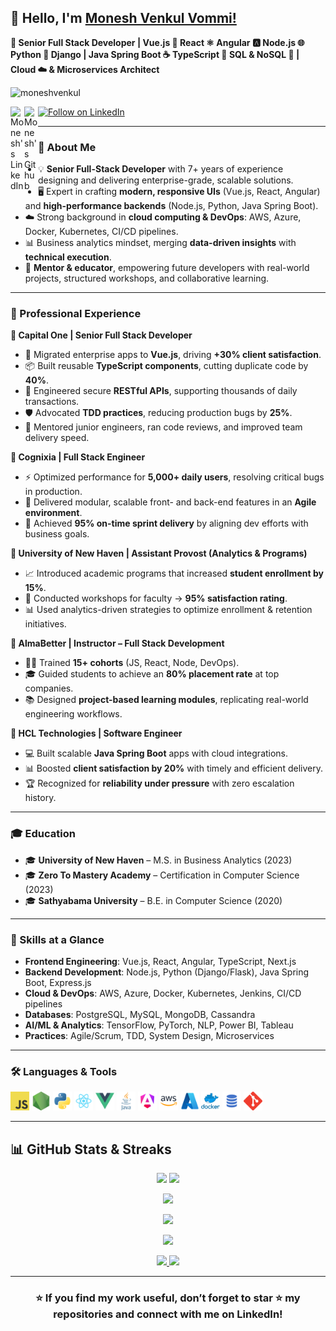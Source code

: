 ## 👋 Hello, I'm [Monesh Venkul Vommi!](https://moneshvenkul.github.io/)  
**🚀 Senior Full Stack Developer | Vue.js 🎨 React ⚛️ Angular 🅰️ Node.js 🌐 Python 🐍 Django | Java Spring Boot ☕ TypeScript 📜 SQL & NoSQL 💾 | Cloud ☁️ & Microservices Architect**

<p align="left"> 
  <img src="https://komarev.com/ghpvc/?username=moneshvenkul&base=100000&label=Profile%20Views&color=brightgreen&style=for-the-badge" alt="moneshvenkul" /> 
</p>

<a href="https://www.linkedin.com/in/monesh-venkul-vommi-8a80b6174/">
  <img align="left" alt="Monesh's LinkedIn" width="22px" src="https://cdn.jsdelivr.net/npm/simple-icons@v3/icons/linkedin.svg" />
</a>
<a href="https://github.com/moneshvenkul">
  <img align="left" alt="Monesh's Github" width="22px" src="https://cdn.jsdelivr.net/npm/simple-icons@v3/icons/github.svg" />
</a>

[![Follow on LinkedIn](https://img.shields.io/badge/Follow%20on%20LinkedIn-%230A66C2.svg?style=for-the-badge&logo=LinkedIn&logoColor=white)](https://www.linkedin.com/comm/mynetwork/discovery-see-all?usecase=PEOPLE_FOLLOWS&followMember=monesh-venkul-vommi-8a80b6174)

---

### 🌟 About Me

- 💡 **Senior Full-Stack Developer** with 7+ years of experience designing and delivering enterprise-grade, scalable solutions.  
- 🖥️ Expert in crafting **modern, responsive UIs** (Vue.js, React, Angular) and **high-performance backends** (Node.js, Python, Java Spring Boot).  
- ☁️ Strong background in **cloud computing & DevOps**: AWS, Azure, Docker, Kubernetes, CI/CD pipelines.  
- 📊 Business analytics mindset, merging **data-driven insights** with **technical execution**.  
- 🤝 **Mentor & educator**, empowering future developers with real-world projects, structured workshops, and collaborative learning.  

---

### 💼 Professional Experience

**🔹 Capital One | Senior Full Stack Developer**  
- 🚀 Migrated enterprise apps to **Vue.js**, driving **+30% client satisfaction**.  
- 📦 Built reusable **TypeScript components**, cutting duplicate code by **40%**.  
- 🔗 Engineered secure **RESTful APIs**, supporting thousands of daily transactions.  
- 🛡️ Advocated **TDD practices**, reducing production bugs by **25%**.  
- 🤝 Mentored junior engineers, ran code reviews, and improved team delivery speed.  

**🔹 Cognixia | Full Stack Engineer**  
- ⚡ Optimized performance for **5,000+ daily users**, resolving critical bugs in production.  
- 🧩 Delivered modular, scalable front- and back-end features in an **Agile environment**.  
- 🎯 Achieved **95% on-time sprint delivery** by aligning dev efforts with business goals.  

**🔹 University of New Haven | Assistant Provost (Analytics & Programs)**  
- 📈 Introduced academic programs that increased **student enrollment by 15%**.  
- 🏅 Conducted workshops for faculty → **95% satisfaction rating**.  
- 📊 Used analytics-driven strategies to optimize enrollment & retention initiatives.  

**🔹 AlmaBetter | Instructor – Full Stack Development**  
- 👨‍🏫 Trained **15+ cohorts** (JS, React, Node, DevOps).  
- 🎓 Guided students to achieve an **80% placement rate** at top companies.  
- 📚 Designed **project-based learning modules**, replicating real-world engineering workflows.  

**🔹 HCL Technologies | Software Engineer**  
- 💻 Built scalable **Java Spring Boot** apps with cloud integrations.  
- 📊 Boosted **client satisfaction by 20%** with timely and efficient delivery.  
- 🏆 Recognized for **reliability under pressure** with zero escalation history.  

---

### 🎓 Education

- 🎓 **University of New Haven** – M.S. in Business Analytics (2023)  
- 🎓 **Zero To Mastery Academy** – Certification in Computer Science (2023)  
- 🎓 **Sathyabama University** – B.E. in Computer Science (2020)  

---

### 🌟 Skills at a Glance

- **Frontend Engineering**: Vue.js, React, Angular, TypeScript, Next.js  
- **Backend Development**: Node.js, Python (Django/Flask), Java Spring Boot, Express.js  
- **Cloud & DevOps**: AWS, Azure, Docker, Kubernetes, Jenkins, CI/CD pipelines  
- **Databases**: PostgreSQL, MySQL, MongoDB, Cassandra  
- **AI/ML & Analytics**: TensorFlow, PyTorch, NLP, Power BI, Tableau  
- **Practices**: Agile/Scrum, TDD, System Design, Microservices  

---

### 🛠️ Languages & Tools

<p align="left">
  <img height="30" src="https://raw.githubusercontent.com/github/explore/main/topics/javascript/javascript.png">
  <img height="30" src="https://raw.githubusercontent.com/github/explore/main/topics/nodejs/nodejs.png">
  <img height="30" src="https://raw.githubusercontent.com/github/explore/main/topics/python/python.png">
  <img height="30" src="https://raw.githubusercontent.com/github/explore/main/topics/react/react.png">
  <img height="30" src="https://raw.githubusercontent.com/github/explore/main/topics/vue/vue.png">
  <img height="30" src="https://raw.githubusercontent.com/github/explore/main/topics/java/java.png">
  <img height="30" src="https://raw.githubusercontent.com/github/explore/main/topics/angular/angular.png">
  <img height="30" src="https://raw.githubusercontent.com/github/explore/main/topics/aws/aws.png">
  <img height="30" src="https://raw.githubusercontent.com/github/explore/main/topics/azure/azure.png">
  <img height="30" src="https://raw.githubusercontent.com/github/explore/main/topics/docker/docker.png">
  <img height="30" src="https://raw.githubusercontent.com/github/explore/main/topics/sql/sql.png">
  <img height="30" src="https://raw.githubusercontent.com/github/explore/main/topics/git/git.png">
</p>

---

## 📊 GitHub Stats & Streaks

<p align="center">
  <img src="https://github-readme-stats.vercel.app/api?username=moneshvenkul&show_icons=true&count_private=true&include_all_commits=true&theme=tokyonight&hide_border=true" height="165" />
  <img src="https://github-readme-streak-stats.herokuapp.com?user=moneshvenkul&theme=tokyonight&hide_border=true" height="165" />
</p>

<p align="center">
  <img src="https://github-readme-stats.vercel.app/api/top-langs/?username=moneshvenkul&layout=compact&langs_count=8&theme=tokyonight&hide_border=true" height="165" />
</p>

<p align="center">
  <img src="https://github-profile-trophy.vercel.app/?username=moneshvenkul&theme=onedark&no-frame=true&margin-w=10&row=1&column=6" />
</p>

<p align="center">
  <img src="https://github-readme-activity-graph.vercel.app/graph?username=moneshvenkul&theme=tokyo-night&hide_border=true&area=true" />
</p>

<p align="center">
  <a href="https://github.com/moneshvenkul?tab=followers">
    <img src="https://img.shields.io/github/followers/moneshvenkul?label=Follow&style=for-the-badge" />
  </a>
  <a href="https://github.com/moneshvenkul?tab=repositories">
    <img src="https://img.shields.io/badge/Explore_Repos-100000?style=for-the-badge&logo=github&logoColor=white&labelColor=24292e&color=2ea44f" />
  </a>
</p>

---

<div align="center">

### ⭐ If you find my work useful, don’t forget to star ⭐ my repositories and connect with me on LinkedIn!

</div>
